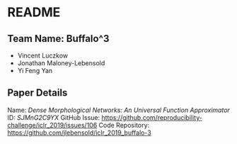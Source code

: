 # README

## Team Name: Buffalo^3
- Vincent Luczkow
- Jonathan Maloney-Lebensold
- Yi Feng Yan

## Paper Details

Name: *Dense Morphological Networks: An Universal Function Approximator*
ID: *SJMnG2C9YX*
GitHub Issue: https://github.com/reproducibility-challenge/iclr_2019/issues/106
Code Repository: https://github.com/jlebensold/iclr_2019_buffalo-3
